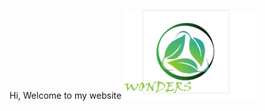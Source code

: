 Hi, Welcome to my website
<a href="Home.html" onmouseout="MM_swapImgRestore()" onmouseover="MM_swapImage('Image1','','Home page fade.png',1)"><img src="Home button.png" alt="" name="Image1" width="213" height="142" id="Image1" /> 


